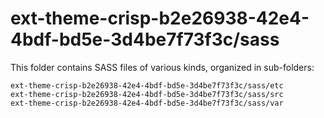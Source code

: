# ext-theme-crisp-b2e26938-42e4-4bdf-bd5e-3d4be7f73f3c/sass

This folder contains SASS files of various kinds, organized in sub-folders:

    ext-theme-crisp-b2e26938-42e4-4bdf-bd5e-3d4be7f73f3c/sass/etc
    ext-theme-crisp-b2e26938-42e4-4bdf-bd5e-3d4be7f73f3c/sass/src
    ext-theme-crisp-b2e26938-42e4-4bdf-bd5e-3d4be7f73f3c/sass/var
